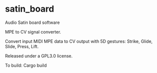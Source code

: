 # satin_board
Audio Satin board software

MPE to CV signal converter.

Convert input MIDI MPE data to CV output with 5D gestures: Strike, Glide, Slide, Press, Lift.

Released under a GPL3.0 license.

To build: Cargo build

